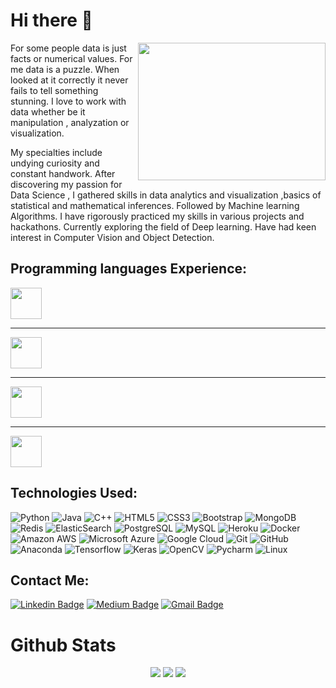 <div style="inline">
<h1> Hi there 👋 </h1>
<img src="https://yyb7613mjr31k8vxr4692ftk-wpengine.netdna-ssl.com/wp-content/uploads/2020/09/d6aa5176-statistics-for-data-science-courses.gif" width="300px" height="220px" align="right">
<p> For some people data is just facts or numerical values. For me data is a puzzle. When looked at it correctly it never fails to tell something stunning. I love to work with data whether be it manipulation , analyzation or visualization.</p>
  
<p> My specialties include undying curiosity and constant handwork. After discovering my passion for Data Science , I gathered skills in data analytics and visualization ,basics of statistical and mathematical inferences. Followed by Machine learning Algorithms. I have rigorously practiced my skills in various projects and hackathons.
Currently exploring the field of Deep learning. Have had keen interest in Computer Vision and Object Detection. </p>
</div>

<p style="inline">

## Programming languages Experience: 
<div style="inline">
<img src="https://seeklogo.com/images/C/c-logo-1B1817C041-seeklogo.com.png" width="50px" height="50px">
  <hr>
<img src="https://seeklogo.com/images/C/c-programming-language-logo-9B32D017B1-seeklogo.com.png" width="50px" height="50px">
  <hr>
<img src="https://seeklogo.com/images/P/python-logo-A32636CAA3-seeklogo.com.png" width="50px" height="50px">
  <hr>
<img src="https://www.r-project.org/logo/Rlogo.png" width="50px" height="50px">  
</div>

## Technologies Used: 
![Python](https://img.shields.io/badge/-Python-black?style=flat-square&logo=Python)
![Java](https://img.shields.io/badge/-java-E34A86?style=flat-square&logo=java)
![C++](https://img.shields.io/badge/-C++-00599C?style=flat-square&logo=c)
![HTML5](https://img.shields.io/badge/-HTML5-E34F26?style=flat-square&logo=html5&logoColor=white)
![CSS3](https://img.shields.io/badge/-CSS3-1572B6?style=flat-square&logo=css3)
![Bootstrap](https://img.shields.io/badge/-Bootstrap-563D7C?style=flat-square&logo=bootstrap)
![MongoDB](https://img.shields.io/badge/-MongoDB-black?style=flat-square&logo=mongodb)
![Redis](https://img.shields.io/badge/-Redis-black?style=flat-square&logo=Redis)
![ElasticSearch](https://img.shields.io/badge/-ElasticSearch-005571?style=flat-square&logo=elasticsearch)
![PostgreSQL](https://img.shields.io/badge/-PostgreSQL-336791?style=flat-square&logo=postgresql)
![MySQL](https://img.shields.io/badge/-MySQL-black?style=flat-square&logo=mysql)
![Heroku](https://img.shields.io/badge/-Heroku-430098?style=flat-square&logo=heroku)
![Docker](https://img.shields.io/badge/-Docker-black?style=flat-square&logo=docker)
![Amazon AWS](https://img.shields.io/badge/Amazon%20AWS-232F3E?style=flat-square&logo=amazon-aws)
![Microsoft Azure](https://img.shields.io/badge/Microsoft%20Azure-232F7E?style=flat-square&logo=microsoft-azure)
![Google Cloud](https://img.shields.io/badge/Google%20Cloud-black?style=flat-square&logo=google-cloud)
![Git](https://img.shields.io/badge/-Git-black?style=flat-square&logo=git)
![GitHub](https://img.shields.io/badge/-GitHub-181717?style=flat-square&logo=github)
![Anaconda](https://img.shields.io/badge/-Anaconda-darkblue?style=flat-square&logo=Anaconda)
![Tensorflow](https://img.shields.io/badge/-Tensorflow-darkgreen?style=flat-square&logo=Tensorflow)
![Keras](https://img.shields.io/badge/-Keras-grey?style=flat-square&logo=Keras)
![OpenCV](https://img.shields.io/badge/-OpenCV-green?style=flat-square&logo=OpenCV)
![Pycharm](https://img.shields.io/badge/-Pycharm-red?style=flat-square&logo=Pycharm)
![Linux](https://img.shields.io/badge/-Linux-blue?style=flat-square&logo=Linux)
</p>

## Contact Me:
[![Linkedin Badge](https://img.shields.io/badge/-mitultandon-blue?style=flat-square&logo=Linkedin&logoColor=white&link=https://www.linkedin.com/in/mitul-tandon-240842177/)](https://www.linkedin.com/in/mitul-tandon-240842177/)
[![Medium Badge](https://img.shields.io/badge/-@mitultandon-03a57a?style=flat-square&labelColor=000000&logo=Medium&link=https://medium.com/@mitultandon)](https://medium.com/@mitultandon)
[![Gmail Badge](https://img.shields.io/badge/-mitultandon@gmail.com-c14438?style=flat-square&logo=Gmail&logoColor=white&link=mailto:mitultandon@gmail.com)](mailto:mitultandon@gmail.com)
  
<!-- <p>Side Skills :- 
<br> 
1) Technical Writing <br>
2) Website Development ( Backend - Flask Framework | Front end for ML - Plotly ) <br> 
3) Graphic Designing ( Software's/Tools - Adobe Photoshop , Illustrator , Canva ) <br> 
</p> -->
<h1> Github Stats </h1>
<p align="center">
  <img src ="https://github-readme-stats.vercel.app/api?username=mitul01&show_icons=true&count_private=true&theme=darcula&hide_border=true&hide=issues,contribs&bg_color=00000000">
  <img src ="https://github-readme-stats.vercel.app/api/top-langs/?username=mitul01&layout=compact&hide_border=true&theme=darcula&bg_color=00000000&langs_count=6&hide=jupyter%20notebook,tex,css,php">
  <img src ="https://github-readme-streak-stats.herokuapp.com?user=mitul01&theme=darcula&hide_border=true&background=FFFFFF00">
  <br>
  <br>
</p>
<!--
**mitul01/mitul01** is a ✨ _special_ ✨ repository because its `README.md` (this file) appears on your GitHub profile.
-->

